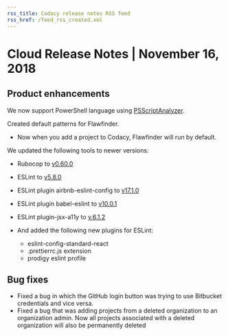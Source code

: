 ```yaml
---
rss_title: Codacy release notes RSS feed
rss_href: /feed_rss_created.xml
---
```


# Cloud Release Notes | November 16, 2018

## Product enhancements

We now support PowerShell language using [PSScriptAnalyzer](https://github.com/PowerShell/PSScriptAnalyzer).

Created default patterns for Flawfinder.

-   Now when you add a project to Codacy, Flawfinder will run by default.

We updated the following tools to newer versions:

-   Rubocop to [v0.60.0](https://github.com/rubocop-hq/rubocop/blob/master/relnotes/v0.60.0.md)
-   ESLint to [v5.8.0](https://eslint.org/blog/2018/10/eslint-v5.8.0-released)
-   ESLint plugin <span class="skip-vale">airbnb-eslint-config</span> to [v17.1.0](https://www.npmjs.com/package/eslint-config-airbnb/v/17.1.0)
-   ESLint plugin <span class="skip-vale">babel-eslint</span> to [v10.0.1](https://www.npmjs.com/package/babel-eslint/v/10.0.1)
-   ESLint plugin-jsx-a11y to [v.6.1.2](https://www.npmjs.com/package/eslint-plugin-jsx-a11y/v/6.1.2)

-   And added the following new plugins for ESLint:
    -   <span class="skip-vale">eslint-config-standard-react</span>
    -   .prettierrc.js extension
    -   prodigy <span class="skip-vale">eslint</span> profile

## Bug fixes

-   Fixed a bug in which the GitHub login button was trying to use Bitbucket credentials and vice versa.
-   Fixed a bug that was adding projects from a deleted organization to an organization admin. Now all projects associated with a deleted organization will also be permanently deleted
